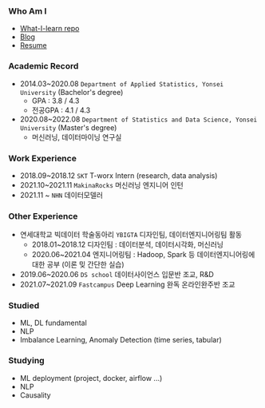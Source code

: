 

<!--
**minsoo9506/minsoo9506** is a ✨ _special_ ✨ repository because its `README.md` (this file) appears on your GitHub profile.

Here are some ideas to get you started:

- 🔭 I’m currently working on ...
- 🌱 I’m currently learning ...
- 👯 I’m looking to collaborate on ...
- 🤔 I’m looking for help with ...
- 💬 Ask me about ...
- 📫 How to reach me: ...
- 😄 Pronouns: ...
- ⚡ Fun fact: ...
-->
### Who Am I
- [What-I-learn repo](https://github.com/minsoo9506/What-I-learn)
- [Blog](https://minsoo9506.github.io)
- [Resume](https://scalloped-sheet-17a.notion.site/Resume-84ff70584a6e4184886821dc17f9af5e)

### Academic Record
- 2014.03~2020.08 `Department of Applied Statistics, Yonsei University` (Bachelor's degree)
  - GPA : 3.8 / 4.3
  - 전공GPA : 4.1 / 4.3
- 2020.08~2022.08 `Department of Statistics and Data Science, Yonsei University` (Master's degree)
  - 머신러닝, 데이터마이닝 연구실

### Work Experience
- 2018.09~2018.12 `SKT` T-worx Intern (research, data analysis)
- 2021.10~2021.11 `MakinaRocks` 머신러닝 엔지니어 인턴
- 2021.11 ~ `NHN` 데이터모델러

### Other Experience
- 연세대학교 빅데이터 학술동아리 `YBIGTA` 디자인팀, 데이터엔지니어링팀 활동
  - 2018.01~2018.12 디자인팀 : 데이터분석, 데이터시각화, 머신러닝
  - 2020.06~2021.04 엔지니어링팀 : Hadoop, Spark 등 데이터엔지니어링에 대한 공부 (이론 밎 간단한 실습)
- 2019.06~2020.06 `DS school` 데이터사이언스 입문반 조교, R&D
- 2021.07~2021.09 `Fastcampus` Deep Learning 완독 온라인완주반 조교

### Studied
- ML, DL fundamental
- NLP
- Imbalance Learning, Anomaly Detection (time series, tabular)

### Studying
- ML deployment (project, docker, airflow ...)
- NLP
- Causality
